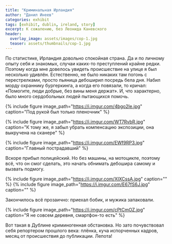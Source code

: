 ```yaml
---
title: "Криминальная Ирландия"
author: "Данил Инеев"
categories: exhibit
tags: [exhibit, dublin, ireland, story]
excerpt: К сожалению, без Леонида Каневского
header:
  overlay_image: assets/images/cop-1.jpg
  teaser: assets/thumbnails/cop-1.jpg
---
```


По статистике, Ирландия довольно спокойная страна. Да и по личному опыту себя и знакомых, случаи каких-то преступлений крайне редки. Поэтому когда мне довелось увидеть происшествие на улице я был несколько удивлён. Естественно, не было никаких там погонь с перестрелками, просто пьяница дебоширил посредь бела дня. Набил морду охраннику бургеркинга, а когда его повязали, то кричал: «Помогите, люди добрые, без вины меня держат». И, что характерно, было много сердобольных людей пытающихся помочь.

{% include figure image_path="https://i.imgur.com/4bgo2Ie.jpg" caption="Под рукой был только пленочник" %}

{% include figure image_path="https://i.imgur.com/WT7RvbR.jpg" caption="К тому же, я забыл убрать компенсацию экспозиции, она выкручена на сканере" %}

{% include figure image_path="https://i.imgur.com/EWf9RP3.jpg" caption="Главный пострадавший" %}

Вскоре прибыл полицейский. Но без машины, на мотоцикле, поэтому всё, что он смог сделать, это начать обнимать дебошира самому и вызвать подмогу. 

{% include figure image_path="https://i.imgur.com/XIXCssA.jpg" caption="" %}
{% include figure image_path="https://i.imgur.com/E67fS6J.jpg" caption="" %}

Закончилось всё прозаично: приехал бобик, и мужика запаковали. 

{% include figure image_path="https://i.imgur.com/cPtCmOZ.jpg" caption="Я не совсем деревня, смартфон-то есть" %}

Вот такая в Дублине криминогенная обстановка. Но зато почувствовал себя репортером прошлого века: плёнка, куча испорченных кадров, месяц от происшествия до публикации. Лепота!

